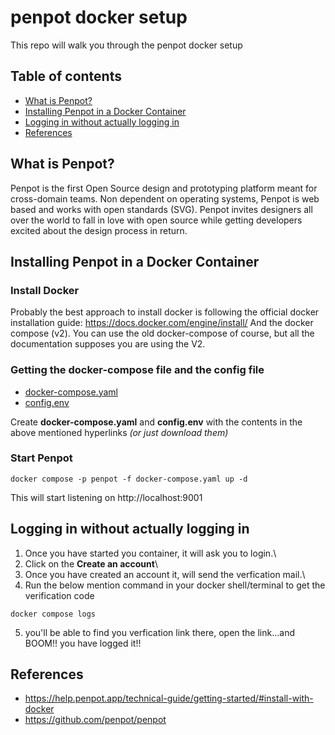 # penpot docker setup
This repo will walk you through the penpot docker setup

## Table of contents
- [What is Penpot?](https://github.com/AnonymousXsn/penpot_docker_setup#what-is-penpot)
- [Installing Penpot in a Docker Container](https://github.com/AnonymousXsn/penpot_docker_setup#installing-penpot-in-a-docker-container)
- [Logging in without actually logging in](https://github.com/AnonymousXsn/penpot_docker_setup#logging-in-without-actually-logging-in)
- [References](https://github.com/AnonymousXsn/penpot_docker_setup#references)

## What is Penpot?
Penpot is the first Open Source design and prototyping platform meant for cross-domain teams. Non dependent on operating systems, Penpot is web based and works with open standards (SVG). Penpot invites designers all over the world to fall in love with open source while getting developers excited about the design process in return.

## Installing Penpot in a Docker Container
### Install Docker
Probably the best approach to install docker is following the official docker installation guide: https://docs.docker.com/engine/install/
And the docker compose (v2). You can use the old docker-compose of course, but all the documentation supposes you are using the V2.
### Getting the docker-compose file and the config file
- [docker-compose.yaml](https://raw.githubusercontent.com/penpot/penpot/main/docker/images/docker-compose.yaml)
- [config.env](https://raw.githubusercontent.com/penpot/penpot/main/docker/images/config.env)

Create **docker-compose.yaml** and **config.env** with the contents in the above mentioned hyperlinks *(or just download them)*

### Start Penpot
```
docker compose -p penpot -f docker-compose.yaml up -d
```
This will start listening on http://localhost:9001

## Logging in without actually logging in
1. Once you have started you container, it will ask you to login.\
2. Click on the **Create an account**\
3. Once you have created an account it, will send the verfication mail.\
4. Run the below mention command in your docker shell/terminal to get the verification code
```
docker compose logs
```
5. you'll be able to find you verfication link there, open the link...and BOOM!! you have logged it!!

## References
- https://help.penpot.app/technical-guide/getting-started/#install-with-docker
- https://github.com/penpot/penpot
